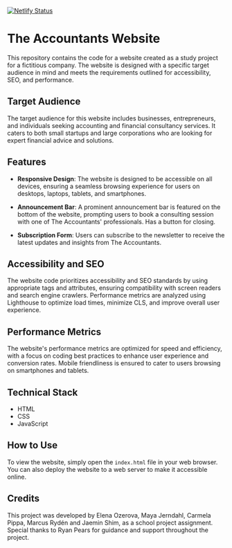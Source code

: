 [![Netlify Status](https://api.netlify.com/api/v1/badges/d67d899e-fbac-4bc8-a42f-28e3cebeb3d3/deploy-status)](https://app.netlify.com/sites/consulting-app/deploys)

# The Accountants Website

This repository contains the code for a website created as a study project for a fictitious company. The website is designed with a specific target audience in mind and meets the requirements outlined for accessibility, SEO, and performance.

## Target Audience

The target audience for this website includes businesses, entrepreneurs, and individuals seeking accounting and financial consultancy services. It caters to both small startups and large corporations who are looking for expert financial advice and solutions.

## Features

- **Responsive Design**: The website is designed to be accessible on all devices, ensuring a seamless browsing experience for users on desktops, laptops, tablets, and smartphones.

- **Announcement Bar**: A prominent announcement bar is featured on the bottom of the website, prompting users to book a consulting session with one of The Accountants' professionals. Has a button for closing.

- **Subscription Form**: Users can subscribe to the newsletter to receive the latest updates and insights from The Accountants.

## Accessibility and SEO

The website code prioritizes accessibility and SEO standards by using appropriate tags and attributes, ensuring compatibility with screen readers and search engine crawlers. Performance metrics are analyzed using Lighthouse to optimize load times, minimize CLS, and improve overall user experience.

## Performance Metrics

The website's performance metrics are optimized for speed and efficiency, with a focus on coding best practices to enhance user experience and conversion rates. Mobile friendliness is ensured to cater to users browsing on smartphones and tablets.

## Technical Stack

- HTML
- CSS
- JavaScript

## How to Use

To view the website, simply open the `index.html` file in your web browser. You can also deploy the website to a web server to make it accessible online.

## Credits

This project was developed by Elena Ozerova, Maya Jerndahl, Carmela Pippa, Marcus Rydén and Jaemin Shim, as a school project assignment.
Special thanks to Ryan Pears for guidance and support throughout the project.
